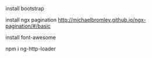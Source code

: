 install bootstrap

install ngx pagination
http://michaelbromley.github.io/ngx-pagination/#/basic

install font-awesome

npm i ng-http-loader


